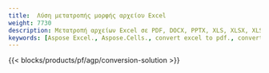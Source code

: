 ```yaml
---
title:  Λύση μετατροπής μορφής αρχείου Excel
weight: 7730
description: Μετατροπή αρχείων Excel σε PDF, DOCX, PPTX, XLS, XLSX, XLSM, XLSB, ODS, ODS, 0761734183418 481, JPG, BMP, PNG, SVG, TIFF, XPS, MHTML και Markdown.
keywords: [Aspose Excel., Aspose.Cells., convert excel to pdf., convert excel to json., convert txt to sql., convert csv to json., convert json to pdf., xml to excel and Convert files between various formats]
---
```

{{< blocks/products/pf/agp/conversion-solution >}} 
